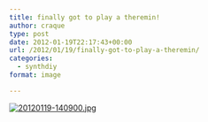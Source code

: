 ```yaml
---
title: finally got to play a theremin!
author: craque
type: post
date: 2012-01-19T22:17:43+00:00
url: /2012/01/19/finally-got-to-play-a-theremin/
categories:
  - synthdiy
format: image

---
```

[<img src="/img/2012/01/20120119-140900.jpg" alt="20120119-140900.jpg" class="alignnone size-full" />][1]

 [1]: /img/2012/01/20120119-140900.jpg
